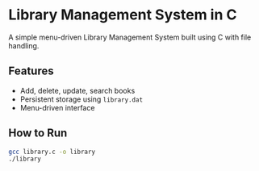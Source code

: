 # Library Management System in C

A simple menu-driven Library Management System built using C with file handling.

## Features
- Add, delete, update, search books
- Persistent storage using `library.dat`
- Menu-driven interface

## How to Run
```bash
gcc library.c -o library
./library
